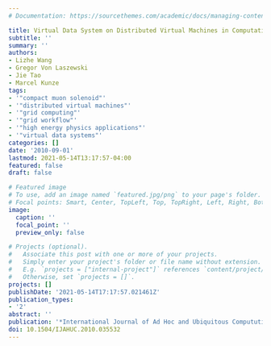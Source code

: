 ```yaml
---
# Documentation: https://sourcethemes.com/academic/docs/managing-content/

title: Virtual Data System on Distributed Virtual Machines in Computational Grids
subtitle: ''
summary: ''
authors:
- Lizhe Wang
- Gregor Von Laszewski
- Jie Tao
- Marcel Kunze
tags:
- '"compact muon solenoid"'
- '"distributed virtual machines"'
- '"grid computing"'
- '"grid workflow"'
- '"high energy physics applications"'
- '"virtual data systems"'
categories: []
date: '2010-09-01'
lastmod: 2021-05-14T13:17:57-04:00
featured: false
draft: false

# Featured image
# To use, add an image named `featured.jpg/png` to your page's folder.
# Focal points: Smart, Center, TopLeft, Top, TopRight, Left, Right, BottomLeft, Bottom, BottomRight.
image:
  caption: ''
  focal_point: ''
  preview_only: false

# Projects (optional).
#   Associate this post with one or more of your projects.
#   Simply enter your project's folder or file name without extension.
#   E.g. `projects = ["internal-project"]` references `content/project/deep-learning/index.md`.
#   Otherwise, set `projects = []`.
projects: []
publishDate: '2021-05-14T17:17:57.021461Z'
publication_types:
- '2'
abstract: ''
publication: '*International Journal of Ad Hoc and Ubiquitous Compututing*'
doi: 10.1504/IJAHUC.2010.035532
---
```

